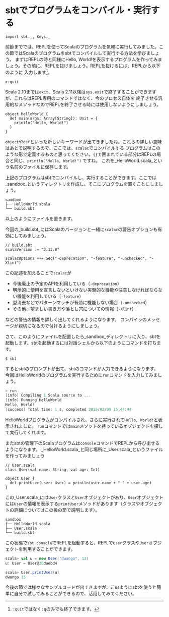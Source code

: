 # sbtでプログラムをコンパイル・実行する

```tut:invisible
import sbt._, Keys._
```

前節まででは、REPLを使ってScalaのプログラムを気軽に実行してみました。この節ではScalaのプログラムをsbtでコンパイルして実行する方法を学びましょう。
まずはREPLの時と同様にHello, World!を表示するプログラムを作ってみましょう。その前に、REPLを抜けましょう。REPLを抜けるには、REPLから以下のように
入力します[^repl-quit]。

```
>:quit
```

Scala 2.10までは`exit`、Scala 2.11以降は`sys.exit`で終了することができますが、これらはREPL専用のコマンドではなく、今のプロセス自体を
終了させる汎用的なメソッドなのでREPLを終了させる時には使用しないようにしましょう。

```tut:silent
object HelloWorld {
  def main(args: Array[String]): Unit = {
    println("Hello, World!")
  }
}
```

`object`や`def`といった新しいキーワードが出てきましたね。これらの詳しい意味はあとで説明するので、ここでは、`scalac`でコンパイルする
プログラムはこのような形で定義するものと思ってください。`{}`で囲まれている部分はREPLの場合と同じ、```println("Hello, World!")``` ですね。 これを_HelloWorld.scala_という名前のファイルに保存します。

上記のプログラムはsbtでコンパイルし、実行することができます。ここでは_sandbox_というディレクトリを作成し、そこにプログラムを置くことにしましょう。

```
sandbox
├── HelloWorld.scala
└── build.sbt
```

以上のようにファイルを置きます。

今回の_build.sbt_にはScalaのバージョンと一緒に`scalac`の警告オプションも有効にしてみましょう。

```tut:silent
// build.sbt
scalaVersion := "2.12.8"

scalacOptions ++= Seq("-deprecation", "-feature", "-unchecked", "-Xlint")
```

この記述を加えることで`scalac`が

- 今後廃止の予定のAPIを利用している（`-deprecation`）
- 明示的に使用を宣言しないといけない実験的な機能や注意しなければならない機能を利用している（`-feature`）
- 型消去などでパターンマッチが有効に機能しない場合（`-unchecked`）
- その他、望ましい書き方や落とし穴についての情報（`-Xlint`）

などの警告の情報を詳しく出してくれるようになります。
コンパイラのメッセージが親切になるので付けるようにしましょう。

さて、このようにファイルを配置したら_sandbox_ディレクトリに入り、sbtを起動します。sbtを起動するには対話シェルから以下のようにコマンドを打ちます。

```
$ sbt
```

するとsbtのプロンプトが出て、sbtのコマンドが入力できるようになります。
今回はHelloWorldのプログラムを実行するために`run`コマンドを入力してみましょう。

```scala
> run
[info] Compiling 1 Scala source to ...
[info] Running HelloWorld
Hello, World!
[success] Total time: 1 s, completed 2015/02/09 15:44:44
```

HelloWorldプログラムがコンパイルされ、さらに実行されて`Hello, World!`と表示されました。
`run`コマンドでは`main`メソッドを持っているオブジェクトを探して実行してくれます。

またsbtの管理下のScalaプログラムは`console`コマンドでREPLから呼び出せるようになります。
_HelloWorld.scala_と同じ場所に_User.scala_というファイルを作ってみましょう

```tut:silent
// User.scala
class User(val name: String, val age: Int)

object User {
  def printUser(user: User) = println(user.name + " " + user.age)
}
```

この_User.scala_には`User`クラスと`User`オブジェクトがあり、`User`オブジェクトには`User`の情報を表示する`printUser`メソッドがあります（クラスやオブジェクトの詳細についてはこの後の節で説明します）。

```
sandbox
├── HelloWorld.scala
├── User.scala
└── build.sbt
```

この状態で`sbt console`でREPLを起動すると、REPLで`User`クラスや`User`オブジェクトを利用することができます。

```scala
scala> val u = new User("dwango", 13)
u: User = User@20daebd4

scala> User.printUser(u)
dwango 13
```

今後の節では様々なサンプルコードが出てきますが、このようにsbtを使うと簡単に自分で試してみることができるので、活用してみてください。

[^repl-quit]: `:quit`ではなく`:q`のみでも終了できます。
